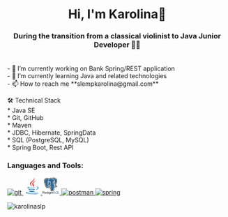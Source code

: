 <h1 align="center">Hi, I'm Karolina👋</h1>
<h3 align="center">During the transition from a classical violinist to Java Junior Developer 🐱‍👤 <br><br>
</h3>
- 🔭 I’m currently working on Bank Spring/REST application <br>
- 🌱 I’m currently learning Java and related technologies<br>
- 📫 How to reach me **slempkarolina@gmail.com**

<p align="left">
</p>
🛠 Technical Stack<br>
*   Java SE<br>
*   Git, GitHub<br>
*   Maven<br>
*   JDBC, Hibernate, SpringData<br>
*   SQL (PostgreSQL, MySQL) <br>
*   Spring Boot, Rest API<br>
   

<h3 align="left">Languages and Tools:</h3>
<p align="left"> <a href="https://git-scm.com/" target="_blank" rel="noreferrer">
<img src="https://www.vectorlogo.zone/logos/git-scm/git-scm-icon.svg" alt="git" width="40" height="40"/> 
</a> <a href="https://www.java.com" target="_blank" rel="noreferrer"> 
<img src="https://raw.githubusercontent.com/devicons/devicon/master/icons/java/java-original.svg" alt="java" width="40" height="40"/> </a> 
<a href="https://www.postgresql.org" target="_blank" rel="noreferrer"> 
<img src="https://raw.githubusercontent.com/devicons/devicon/master/icons/postgresql/postgresql-original-wordmark.svg" alt="postgresql" width="40" height="40"/> </a>
<a href="https://postman.com" target="_blank" rel="noreferrer">
<img src="https://www.vectorlogo.zone/logos/getpostman/getpostman-icon.svg" alt="postman" width="40" height="40"/> </a> 
<a href="https://spring.io/" target="_blank" rel="noreferrer"> <img src="https://www.vectorlogo.zone/logos/springio/springio-icon.svg" alt="spring" width="40" height="40"/> </a> 
</p>

<p><img align="center" src="https://github-readme-streak-stats.herokuapp.com/?user=karolinaslp&" alt="karolinaslp" /></p>


